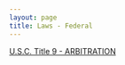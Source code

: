 ```yaml
---
layout: page
title: Laws - Federal
---
```

<a href="U.S.C. Title 9 - ARBITRATION.html">U.S.C. Title 9 - ARBITRATION</a>